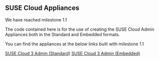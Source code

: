 ## SUSE Cloud Appliances

We have reached milestone 1.1

The code contained here is for the use of creating the SUSE Cloud Admin Appliances both in the Standard and Embedded formats.

You can find the appliances at the below links built with milestone 1.1

[SUSE Cloud 3 Admin (Standard)](https://susestudio.com/a/Mrr6vv/suse-cloud-3-admin)
[SUSE Cloud 3 Admin (Embedded)](https://susestudio.com/a/Mrr6vv/suse-cloud-3-admin-embedded)
